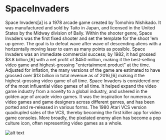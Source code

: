 # SpaceInvaders
Space Invaders[a] is a 1978 arcade game created by Tomohiro Nishikado. 
It was manufactured and sold by Taito in Japan, and licensed in the United States by the Midway division of Bally.
Within the shooter genre, Space Invaders was the first fixed shooter and set the template for the shoot 'em up genre. 
The goal is to defeat wave after wave of descending aliens with a horizontally moving laser to earn as many points as possible. 
Space Invaders was an immediate commercial success; by 1982, it had grossed $3.8 billion,[6] with a net profit of $450 million, making it the best-selling video game and highest-grossing "entertainment product" at the time.
Adjusted for inflation, the many versions of the game are estimated to have grossed over $13 billion in total revenue as of 2016,[6] making it the highest-grossing video game of all time. 
Space Invaders is considered one of the most influential video games of all time.
It helped expand the video game industry from a novelty to a global industry, and ushered in the golden age of arcade video games.
It was the inspiration for numerous video games and game designers across different genres, and has been ported and re-released in various forms.
The 1980 Atari VCS version quadrupled sales of the VCS, thereby becoming the first killer app for video game consoles. More broadly, the pixelated enemy alien has become a pop culture icon, often representing video games as a whole.

![alt text](https://www.google.com/imgres?imgurl=https%3A%2F%2Fmms.businesswire.com%2Fmedia%2F20190514005253%2Fen%2F721112%2F5%2Fcrab.jpg&imgrefurl=https%3A%2F%2Fwww.businesswire.com%2Fnews%2Fhome%2F20190514005253%2Fen%2FTAITO-Corporation-Announces-SPACE-INVADERS---THE-BOARD-GAME&tbnid=BNjo_47KgGnjhM&vet=12ahUKEwjL2NOD7uzsAhU10nMBHdktDr0QMygEegUIARCxAQ..i&docid=-uVpRooF7FD09M&w=3482&h=3482&q=spaceinvaders&ved=2ahUKEwjL2NOD7uzsAhU10nMBHdktDr0QMygEegUIARCxAQ)
